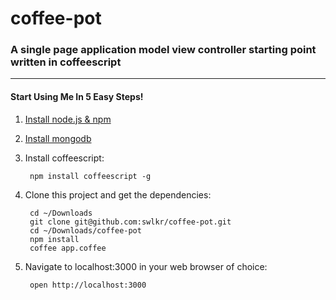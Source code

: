 coffee-pot
====================

### A single page application model view controller starting point written in coffeescript
____________________

#### Start Using Me In 5 Easy Steps!

1. [Install node.js & npm](https://gist.github.com/579814)
2. [Install mongodb](http://shiftcommathree.com/articles/how-to-install-mongodb-on-os-x)
3. Install coffeescript:  

		npm install coffeescript -g
				
4. Clone this project and get the dependencies:  

		cd ~/Downloads
		git clone git@github.com:swlkr/coffee-pot.git
		cd ~/Downloads/coffee-pot
		npm install
		coffee app.coffee
				
5. Navigate to localhost:3000 in your web browser of choice:

		open http://localhost:3000
		
